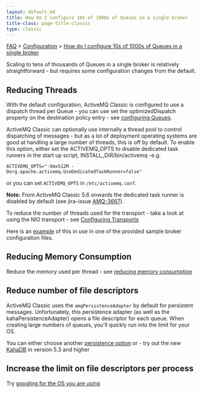 ```yaml
---
layout: default_md
title: How do I configure 10s of 1000s of Queues in a single broker
title-class: page-title-classic
type: classic
---
```


 [FAQ](faq) > [Configuration](configuration) > [How do I configure 10s of 1000s of Queues in a single broker](how-do-i-configure-10s-of-1000s-of-queues-in-a-single-broker)
  
Scaling to tens of thousands of Queues in a single broker is relatively straightforward - but requires some configuration changes from the default.

Reducing Threads
----------------

With the default configuration, ActiveMQ Classic is configured to use a dispatch thread per Queue - you can use set the optimizedDispatch property on the destination policy entry - see [configuring Queues](per-destination-policies).

ActiveMQ Classic can optionally use internally a thread pool to control dispatching of messages - but as a lot of deployment operating systems are good at handling a large number of threads, this is off by default. To enable this option, either set the ACTIVEMQ_OPTS to disable dedicated task runners in the start up script, INSTALL\_DIR/bin/activemq -e.g.
```
ACTIVEMQ_OPTS="-Xmx512M -Dorg.apache.activemq.UseDedicatedTaskRunner=false"  
```
or you can set `ACTIVEMQ_OPTS` in `/etc/activemq.conf`.

**Note:** From ActiveMQ Classic 5.6 onwards the dedicated task runner is disabled by default (see jira-issue [AMQ-3667](https://issues.apache.org/jira/browse/AMQ-3667)).

To reduce the number of threads used for the transport - take a look at using the NIO transport - see [Configuring Transports](configuring-transports)

Here is an [example](http://svn.apache.org/repos/asf/activemq/trunk/assembly/src/sample-conf/activemq-scalability.xml) of this in use in one of the provided sample broker configuration files.

Reducing Memory Consumption
---------------------------

Reduce the memory used per thread - see [reducing memory consumption](javalangoutofmemory)

Reduce number of file descriptors
---------------------------------

ActiveMQ Classic uses the `amqPersistenceAdapter` by default for persistent messages. Unfortunately, this persistence adapter (as well as the kahaPersistenceAdapter) opens a file descriptor for each queue. When creating large numbers of queues, you'll quickly run into the limit for your OS.

You can either choose another [persistence option](persistence) or - try out the new [KahaDB](kahadb) in version 5.3 and higher

Increase the limit on file descriptors per process
--------------------------------------------------

Try [googling for the OS you are using](http://tinyurl.com/o9qs2f)

